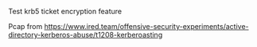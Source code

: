 Test krb5 ticket encryption feature

Pcap from https://www.ired.team/offensive-security-experiments/active-directory-kerberos-abuse/t1208-kerberoasting
